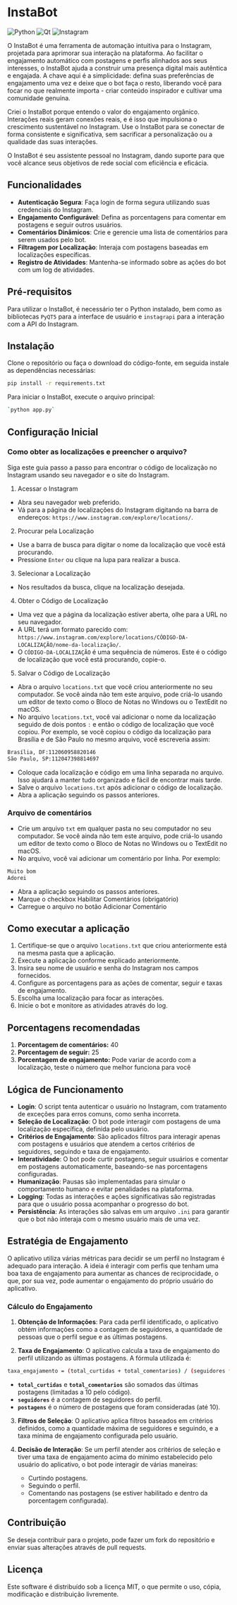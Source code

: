 
# InstaBot
![Python](https://img.shields.io/badge/python-3670A0?style=for-the-badge&logo=python&logoColor=ffdd54)
![Qt](https://img.shields.io/badge/Qt-%23217346.svg?style=for-the-badge&logo=Qt&logoColor=white)
![Instagram](https://img.shields.io/badge/Instagram-%23E4405F.svg?style=for-the-badge&logo=Instagram&logoColor=white)

O InstaBot é uma ferramenta de automação intuitiva para o Instagram, projetada para aprimorar sua interação na plataforma. Ao facilitar o engajamento automático com postagens e perfis alinhados aos seus interesses, o InstaBot ajuda a construir uma presença digital mais autêntica e engajada. A chave aqui é a simplicidade: defina suas preferências de engajamento uma vez e deixe que o bot faça o resto, liberando você para focar no que realmente importa - criar conteúdo inspirador e cultivar uma comunidade genuína.

Criei o InstaBot porque entendo o valor do engajamento orgânico. Interações reais geram conexões reais, e é isso que impulsiona o crescimento sustentável no Instagram. Use o InstaBot para se conectar de forma consistente e significativa, sem sacrificar a personalização ou a qualidade das suas interações.

O InstaBot é seu assistente pessoal no Instagram, dando suporte para que você alcance seus objetivos de rede social com eficiência e eficácia.

## Funcionalidades
- **Autenticação Segura**: Faça login de forma segura utilizando suas credenciais do Instagram.
- **Engajamento Configurável**: Defina as porcentagens para comentar em postagens e seguir outros usuários.
- **Comentários Dinâmicos**: Crie e gerencie uma lista de comentários para serem usados pelo bot.
- **Filtragem por Localização**: Interaja com postagens baseadas em localizações específicas.
- **Registro de Atividades**: Mantenha-se informado sobre as ações do bot com um log de atividades.

## Pré-requisitos
Para utilizar o InstaBot, é necessário ter o Python instalado, bem como as bibliotecas `PyQT5` para a interface de usuário e `instagrapi` para a interação com a API do Instagram.

## Instalação
Clone o repositório ou faça o download do código-fonte, em seguida instale as dependências necessárias:

```bash
pip install -r requirements.txt
```
Para iniciar o InstaBot, execute o arquivo principal:

```bash
`python app.py` 
```
## Configuração Inicial

### Como obter as localizações e preencher o arquivo?
Siga este guia passo a passo para encontrar o código de localização no Instagram usando seu navegador e o site do Instagram. 
 1. Acessar o Instagram  
- Abra seu navegador web preferido. 
- Vá para a página de localizações do Instagram digitando na barra de endereços: `https://www.instagram.com/explore/locations/`. 
2. Procurar pela Localização  
 - Use a barra de busca para digitar o nome da localização que você está procurando. 
- Pressione `Enter` ou clique na lupa para realizar a busca. 
3. Selecionar a Localização  
  - Nos resultados da busca, clique na localização desejada. 
 4. Obter o Código de Localização  
 - Uma vez que a página da localização estiver aberta, olhe para a URL no seu navegador. 
 - A URL terá um formato parecido com: `https://www.instagram.com/explore/locations/CÓDIGO-DA-LOCALIZAÇÃO/nome-da-localização/`. 
 - O `CÓDIGO-DA-LOCALIZAÇÃO` é uma sequência de números. Este é o código de localização que você está procurando, copie-o. 
5. Salvar o Código de Localização
- Abra o arquivo `locations.txt` que você criou anteriormente no seu computador. Se você ainda não tem este arquivo, pode criá-lo usando um editor de texto como o Bloco de Notas no Windows ou o TextEdit no macOS.
- No arquivo `locations.txt`, você vai adicionar o nome da localização seguido de dois pontos `:` e então o código de localização que você copiou. Por exemplo, se você copiou o código da localização para Brasília e de São Paulo no mesmo arquivo, você escreveria assim:
```bash
Brasília, DF:112060958820146
São Paulo, SP:112047398814697
```
- Coloque cada localização e código em uma linha separada no arquivo. Isso ajudará a manter tudo organizado e fácil de encontrar mais tarde.
- Salve o arquivo `locations.txt` após adicionar o código de localização.
- Abra a aplicação seguindo os passos anteriores.

### Arquivo de comentários
- Crie um arquivo `txt` em qualquer pasta no seu computador no seu computador. Se você ainda não tem este arquivo, pode criá-lo usando um editor de texto como o Bloco de Notas no Windows ou o TextEdit no macOS.
- No arquivo, você vai adicionar um comentário por linha. Por exemplo:
```bash
Muito bom
Adorei
```
- Abra a aplicação seguindo os passos anteriores.
- Marque o checkbox Habilitar Comentários (obrigatório)
- Carregue o arquivo no botão Adicionar Comentário

## Como executar a aplicação

1.  Certifique-se que o arquivo `locations.txt` que criou anteriormente está na mesma pasta que a aplicação.
2. Execute a aplicação conforme explicado anteriormente.
3. Insira seu nome de usuário e senha do Instagram nos campos fornecidos.
4.  Configure as porcentagens para as ações de comentar, seguir e taxas de engajamento.
5.  Escolha uma localização para focar as interações.
6.  Inicie o bot e monitore as atividades através do log.

## Porcentagens recomendadas

1. **Porcentagem de comentários:** 40
2. **Porcentagem de seguir:** 25
3. **Porcentagem de engajamento:** Pode variar de acordo com a localização, teste o número que melhor funciona para você

## Lógica de Funcionamento

-   **Login**: O script tenta autenticar o usuário no Instagram, com tratamento de exceções para erros comuns, como senha incorreta.
-   **Seleção de Localização**: O bot pode interagir com postagens de uma localização específica, definida pelo usuário.
-   **Critérios de Engajamento**: São aplicados filtros para interagir apenas com postagens e usuários que atendem a certos critérios de seguidores, seguindo e taxa de engajamento.
-   **Interatividade**: O bot pode curtir postagens, seguir usuários e comentar em postagens automaticamente, baseando-se nas porcentagens configuradas.
-   **Humanização**: Pausas são implementadas para simular o comportamento humano e evitar penalidades na plataforma.
-   **Logging**: Todas as interações e ações significativas são registradas para que o usuário possa acompanhar o progresso do bot.
-   **Persistência**: As interações são salvas em um arquivo `.ini` para garantir que o bot não interaja com o mesmo usuário mais de uma vez.

## Estratégia de Engajamento

O aplicativo utiliza várias métricas para decidir se um perfil no Instagram é adequado para interação. A ideia é interagir com perfis que tenham uma boa taxa de engajamento para aumentar as chances de reciprocidade, o que, por sua vez, pode aumentar o engajamento do próprio usuário do aplicativo.

### Cálculo do Engajamento

1.  **Obtenção de Informações**: Para cada perfil identificado, o aplicativo obtém informações como a contagem de seguidores, a quantidade de pessoas que o perfil segue e as últimas postagens.
    
2.  **Taxa de Engajamento**: O aplicativo calcula a taxa de engajamento do perfil utilizando as últimas postagens. A fórmula utilizada é:
```bash
taxa_engajamento = (total_curtidas + total_comentarios) / (seguidores * postagens) * 100
```
-   **`total_curtidas`** e **`total_comentarios`** são somados das últimas postagens (limitadas a 10 pelo código).
-   **`seguidores`** é a contagem de seguidores do perfil.
-   **`postagens`** é o número de postagens que foram consideradas (até 10).

3.  **Filtros de Seleção**: O aplicativo aplica filtros baseados em critérios definidos, como a quantidade máxima de seguidores e seguindo, e a taxa mínima de engajamento configurada pelo usuário.
    
4.  **Decisão de Interação**: Se um perfil atender aos critérios de seleção e tiver uma taxa de engajamento acima do mínimo estabelecido pelo usuário do aplicativo, o bot pode interagir de várias maneiras:
    
    -   Curtindo postagens.
    -   Seguindo o perfil.
    -   Comentando nas postagens (se estiver habilitado e dentro da porcentagem configurada).

## Contribuição

Se deseja contribuir para o projeto, pode fazer um fork do repositório e enviar suas alterações através de pull requests.

## Licença

Este software é distribuído sob a licença MIT, o que permite o uso, cópia, modificação e distribuição livremente.
